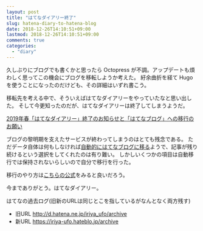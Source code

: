 ```yaml
---
layout: post
title: "はてなダイアリー終了"
slug: hatena-diary-to-hatena-blog
date: 2018-12-26T14:10:51+09:00
lastmod: 2018-12-26T14:10:51+09:00
comments: true
categories:
  - "diary"
---
```


久しぶりにブログでも書くかと思ったら Octopress が不調。アップデートも煩わしく思ってこの機会にブログを移転しようか考えた。
紆余曲折を経て Hugo を使うことになったのだけども、その詳細はいずれ書こう。

移転先を考える中で、そういえばはてなダイアリーをやっていたなと思い出した。
そして今更知ったのだが、はてなダイアリーは終了してしまうようだ。

[2019年春「はてなダイアリー」終了のお知らせと「はてなブログ」への移行のお願い](http://d.hatena.ne.jp/hatenadiary/20180830/blog_unify)

ブログの黎明期を支えたサービスが終わってしまうのはとても残念である。
ただデータ自体は何もしなければ[自動的にはてなブログに移る](http://d.hatena.ne.jp/hatenadiary/20181004/1538636539)ようで、記事が残り続けるという選択をしてくれたのは有り難い。
しかしいくつかの項目は自動移行では保持されないらしいので自分で移行を行った。

移行のやり方は[こちらの公式](http://help.hatenablog.com/entry/import)をみると良いだろう。

今までありがとう。はてなダイアリー。

はてなの過去ログ(旧新のURLは同じとこを指しているがなんとなく両方残す)

- 旧URL http://d.hatena.ne.jp/iriya_ufo/archive
- 新URL https://iriya-ufo.hateblo.jp/archive
